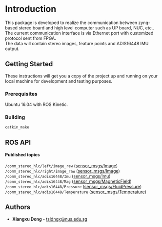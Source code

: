 # Introduction

This package is developed to realize the communication between zynq-based stereo board and high level computer such as UP board, NUC, etc.. The current communication interface is via Ethernet port with customized protocol sent from FPGA.  
The data will contain stereo images, feature points and ADIS16448 IMU output. 

## Getting Started

These instructions will get you a copy of the project up and running on your local machine for development and testing purposes.

### Prerequisites

Ubuntu 16.04 with ROS Kinetic.

### Building

```
catkin_make
```
## ROS API


#### Published topics

`/comm_stereo_hlc/left/image_raw` ([sensor_msgs/Image](http://docs.ros.org/api/sensor_msgs/html/msg/Image.html))  
`/comm_stereo_hlc/right/image_raw` ([sensor_msgs/Image](http://docs.ros.org/api/sensor_msgs/html/msg/Image.html))  
`/comm_stereo_hlc/adis16448/Imu` ([sensor_msgs/Imu](http://docs.ros.org/api/sensor_msgs/html/msg/Imu.html))  
`/comm_stereo_hlc/adis16448/Mag` ([sensor_msgs/MagneticField](http://docs.ros.org/api/sensor_msgs/html/msg/MagneticField.html))  
`/comm_stereo_hlc/adis16448/Pressure` ([sensor_msgs/FluidPressure](http://docs.ros.org/api/sensor_msgs/html/msg/FluidPressure.html))  
`/comm_stereo_hlc/adis16448/Temperature` ([sensor_msgs/Temperature](http://docs.ros.org/api/sensor_msgs/html/msg/Temperature.html))  
## Authors

* **Xiangxu Dong** - tsldngx@nus.edu.sg
